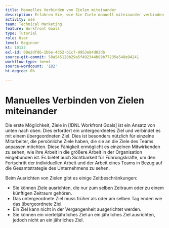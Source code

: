 ```yaml
---
title: Manuelles Verbinden von Zielen miteinander
description: Erfahren Sie, wie Sie Ziele manuell miteinander verbinden können in [!DNL Workfront Goals].
activity: use
team: Technical Marketing
feature: Workfront Goals
type: Tutorial
role: User
level: Beginner
kt: 10123
exl-id: 00e2dfd6-1b6e-4352-b1c7-9953e84d03db
source-git-commit: 58a545120b29a5f492344b89b77235e548e94241
workflow-type: tm+mt
source-wordcount: '182'
ht-degree: 0%

---
```


# Manuelles Verbinden von Zielen miteinander

Die erste Möglichkeit, Ziele in [!DNL Workfront Goals] ist ein Ansatz von unten nach oben. Dies erfordert ein untergeordnetes Ziel und verbindet es mit einem übergeordneten Ziel. Dies ist besonders nützlich für einzelne Mitarbeiter, die persönliche Ziele haben, die sie an die Ziele des Teams anpassen möchten. Diese Fähigkeit ermöglicht es einzelnen Mitwirkenden zu sehen, wie ihre Arbeit in die größere Arbeit in der Organisation eingebunden ist. Es bietet auch Sichtbarkeit für Führungskräfte, um den Fortschritt der individuellen Arbeit und der Arbeit eines Teams in Bezug auf die Gesamtstrategie des Unternehmens zu sehen.

Beim Ausrichten von Zielen gibt es einige Zeitbeschränkungen:

* Sie können Ziele ausrichten, die nur zum selben Zeitraum oder zu einem künftigen Zeitraum gehören.
* Das untergeordnete Ziel muss früher als oder am selben Tag enden wie das übergeordnete Ziel.
* Ein Ziel kann nicht in der Vergangenheit ausgerichtet werden.
* Sie können ein vierteljährliches Ziel an ein jährliches Ziel ausrichten, jedoch nicht an ein jährliches Ziel.
